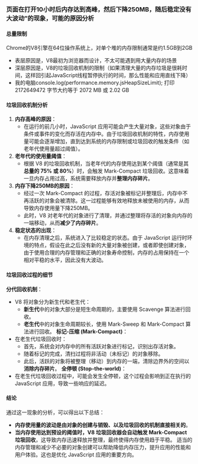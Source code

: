 ### 页面在打开10小时后内存达到高峰，然后下降250MB，随后稳定没有大波动”的现象，可能的原因分析
#### 总量限制
Chrome的V8引擎在64位操作系统上，对单个堆的内存限制通常是约1.5GB到2GB
- 表层原因是，V8最初为浏览器而设计，不太可能遇到用大量内存的场景
- 深层原因是，V8的垃圾回收机制的限制（如果清理大量的内存垃圾是很耗时间，这样回引起JavaScript线程暂停执行的时间，那么性能和应用直线下降）
- 我的电脑console.log(performance.memory.jsHeapSizeLimit); 打印2172649472 字节大约等于 2072 MB 或 2.02 GB

#### 垃圾回收机制分析
1. **内存高峰的原因**：
   - 在运行的前几小时，JavaScript 应用可能会产生大量对象，这些对象由于条件或事件的变化而存活在内存中。由于垃圾回收机制的特性，内存使用量可能会逐渐增加，直到达到系统的内存限制或垃圾回收的触发条件（如老年代使用量超过阈值）。
2. **老年代的使用量阈值**：
   - 根据 V8 的垃圾回收机制，当老年代的内存使用达到某个阈值（通常是其**总量的 75% 或 80%**）时，会触发 Mark-Compact 垃圾回收。这意味着一旦内存占用过高，系统需要释放内存并**整理内存碎片**。
3. **内存下降250MB的原因**：
   - 经过一次 Mark-Compact 的过程，存活对象被标记并整理后，内存中不再活跃的对象会被清除。这一过程能够有效地释放未被使用的内存，从而导致内存使用量下降250MB。
   - 此时，V8 对老年代的对象进行了清理，并通过整理将存活的对象向内存的一端移动，从而**减少了内存碎片**。
4. **稳定状态的出现**：
   - 在内存清理之后，系统进入了比较稳定的状态。由于 JavaScript 运行时环境的特点，假设在此之后没有新的大量对象被创建，或者即使创建对象，由于使用合理的内存管理和正确的对象寿命控制，内存的占用保持在一个相对平稳的水平，因此没有大波动。
#### 垃圾回收过程的细节
**分代回收机制**：
- V8 将对象分为新生代和老生代：
  - **新生代**中的对象大部分是短生命周期的，主要使用 Scavenge 算法进行回收。
  - **老生代**中的对象生命周期较长，使用 Mark-Sweep 和 Mark-Compact 算法进行回收。
**标记-压缩 (Mark-Compact)**：
- 在老生代垃圾回收时：
  - 首先，系统会对内存中的所有活跃对象进行标记，识别出存活对象。
  - 随着标记的完成，清扫过程将非活动（未标记）的对象移除。
  - 此后，活跃的对象将被整理（移动）到内存的一端，清除边界外的空间以**消除内存碎片**。
**全停顿 (Stop-the-world)**：
- 在老生代垃圾回收过程中，可能会发生全停顿，这个过程会影响到正在执行的 JavaScript 应用，导致一些响应的延迟。
#### 结论
通过这一现象的分析，可以得出以下总结：
- **内存使用量的波动是由对象的创建与销毁、以及垃圾回收的机制直接相关的**。
- **当内存使用达到预设的阈值时，V8 垃圾回收器会自动触发 Mark-Compact 垃圾回收**，这导致内存迅速释放并整理，最终使得内存使用趋于平稳。
适当的内存管理和减少不必要的对象创建可以帮助降低内存压力，提升应用的性能和用户体验。这也是优化 JavaScript 应用的重要方向。
